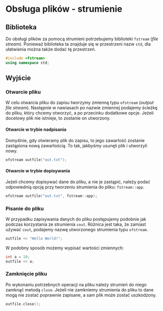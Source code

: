# Obsługa plików - strumienie

## Biblioteka

Do obsługi plików za pomocą strumieni potrzebujemy biblioteki `fstream` (*file stream*). Ponieważ biblioteka ta znajduje się w przestrzeni nazw `std`, dla ułatwienia można także dodać tę przestrzeń.

```cpp
#include <fstream>
using namespace std;
```

## Wyjście

### Otwarcie pliku

W celu otwarcia pliku do zapisu tworzymy zmienną typu `ofstream` (*output file stream*). Następnie w nawiasach po nazwie zmiennej podajemy ścieżkę do pliku, który chcemy otworzyć, a po przecinku dodatkowe opcje. Jeżeli docelowy plik nie istnieje, to zostanie on utworzony.

#### Otwarcie w trybie nadpisania

Domyślnie, gdy otwieramy plik do zapisu, to jego zawartość zostanie zastąpiona nową zawartością. To tak, jakbyśmy usunęli plik i utworzyli nowy.

```cpp
ofstream outfile("out.txt");
```

#### Otwarcie w trybie dopisywania

Jeżeli chcemy dopisywać dane do pliku, a nie je zastąpić, należy podać odpowiednią opcję przy tworzeniu strumienia do pliku: `fstream::app`.

```cpp
ofstream outfile("out.txt", fstream::app);
```

### Pisanie do pliku

W przypadku zapisywania danych do pliku postępujemy podobnie jak podczas korzystania ze strumienia `cout`. Różnica jest taka, że zamiast używać `cout`, podajemy nazwę utworzonego strumienia typu `ofstream`.

```cpp
outfile << "Hello World!";
```

W podobny sposób możemy wypisać wartości zmiennych:

```cpp
int a = 10;
outfile << a;
```

### Zamknięcie pliku

Po wykonaniu potrzebnych operacji na pliku należy strumień do niego zamknąć metodą `close`. Jeżeli nie zamkniemy strumienia do pliku to dane mogą nie zostać poprawnie zapisane, a sam plik może zostać uszkodzony.

```cpp
outfile.close();
```

<!-- ## Wejście

Do wczytywania wejścia z konsoli wykorzystujemy strumień `cin`. W celu wczytania wartości do zmiennej wystarczy podać tę zmienną:

```cpp
int a;
cin >> a;
```

Proces wygląda identycznie w przypadku wszystkich podstawowych typów, np.:

```cpp
string a;
cin >> a;
```

Możemy także wczytać wiele wartości za pomocą jednego polecenia:

```cpp
int a;
string b;
double c;

cin >> a >> b >> c;
```

## Manipulacja wejściem/wyjściem

Do zaawansowanej obsługi wejścia/wyjścia potrzebna jest biblioteka:

```cpp
#include <iomanip>
```

#### Dokumentacja

{% embed url="https://www.cplusplus.com/reference/iomanip" %}
iomanip - dokumentacja
{% endembed %}

### Precyzja wyjścia

Jeżeli chcemy wypisać liczbę rzeczywistą z zadaną precyzją, tzn. z zaokrągleniem do wskazanej liczby cyfr po przecinku, to skorzystamy z polecenia `setprecision`:

```cpp
double a = 0.1234567;

cout << setprecision(4) << a << endl;
cout << setprecision(8) << a << endl;
cout << setprecision(10) << a << endl;
```

{% embed url="https://replit.com/@damiankurpiewski/setprecision#main.cpp" %}

Jeżeli chcemy, by liczba była wypisywana zawsze z określoną liczbą miejsc po przecinku (nawet jeżeli od pewnego miejsca są same zera), to należy najpierw użyć polecenia `fixed`:

```cpp
double a = 0.1234567;

cout << fixed;
cout << setprecision(4) << a << endl;
cout << setprecision(8) << a << endl;
cout << setprecision(10) << a << endl;
```

{% embed url="https://replit.com/@damiankurpiewski/setprecisionfixed#main.cpp" %}

### Inne systemy liczbowe

Możemy wypisać liczby w wybranym systemie liczbowym (ósemkowym, dziesiętnym lub szesnastkowym) za pomocą polecenia `setbase`:

```cpp
int a = 110;

cout << setbase(8);
cout << "osemkowy: " << a << endl;

cout << setbase(16);
cout << "szesnastkowy: " << a << endl;

cout << setbase(10);
cout << "dziesietny: " << a << endl;
```

{% embed url="https://replit.com/@damiankurpiewski/coutsetbase#main.cpp" %}

Podobnie możemy zrobić w przypadku wczytywania wartości w innych systemach liczbowych:

```cpp
int a;

cout << "Osemkowy:" << endl;
cin >> setbase(8);
cin >> a; // Np. 156

cout << "Wczytano: " << a << endl;

cout << "Szesnastkowy:" << endl;
cin >> setbase(16);
cin >> a; // Np. 6e

cout << "Wczytano: " << a << endl;
```

{% embed url="https://replit.com/@damiankurpiewski/cinsetbase#main.cpp" %} -->
